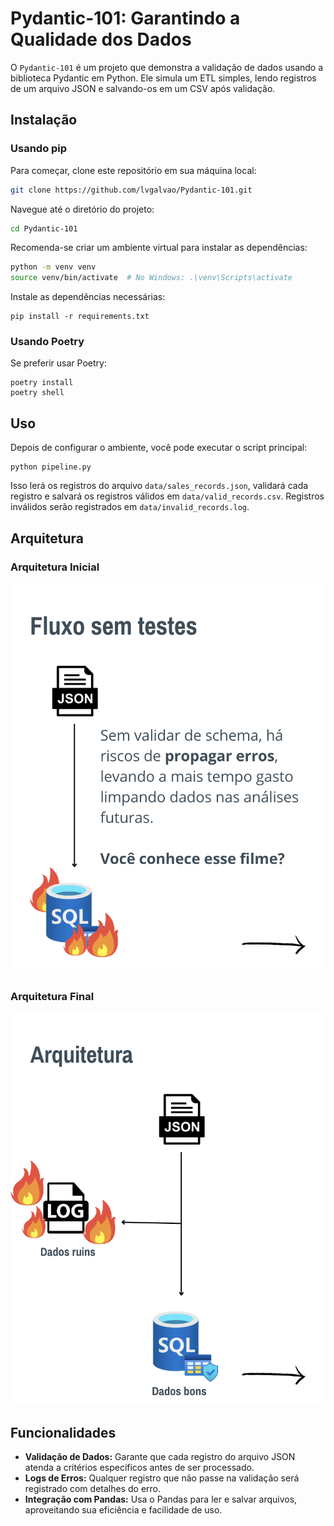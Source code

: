 # Pydantic-101: Garantindo a Qualidade dos Dados

O `Pydantic-101` é um projeto que demonstra a validação de dados usando a biblioteca Pydantic em Python. Ele simula um ETL simples, lendo registros de um arquivo JSON e salvando-os em um CSV após validação.

## Instalação

### Usando pip

Para começar, clone este repositório em sua máquina local:

```bash
git clone https://github.com/lvgalvao/Pydantic-101.git
```

Navegue até o diretório do projeto:

```bash
cd Pydantic-101
```

Recomenda-se criar um ambiente virtual para instalar as dependências:

```bash
python -m venv venv
source venv/bin/activate  # No Windows: .\venv\Scripts\activate
```

Instale as dependências necessárias:

```
pip install -r requirements.txt
```

### Usando Poetry

Se preferir usar Poetry:

```
poetry install
poetry shell
```

## Uso

Depois de configurar o ambiente, você pode executar o script principal:

```
python pipeline.py
```

Isso lerá os registros do arquivo `data/sales_records.json`, validará cada registro e salvará os registros válidos em `data/valid_records.csv`. Registros inválidos serão registrados em `data/invalid_records.log`.

## Arquitetura

### Arquitetura Inicial

![Arquitetura Inicial](static/image/initial_flow.png)

### Arquitetura Final

![Arquitetura Final](static/image/final_flow.png)

## Funcionalidades

* **Validação de Dados:** Garante que cada registro do arquivo JSON atenda a critérios específicos antes de ser processado.
* **Logs de Erros:** Qualquer registro que não passe na validação será registrado com detalhes do erro.
* **Integração com Pandas:** Usa o Pandas para ler e salvar arquivos, aproveitando sua eficiência e facilidade de uso.
